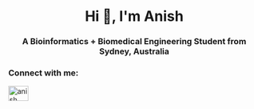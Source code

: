 <h1 align="center">Hi 👋, I'm Anish</h1>
<h3 align="center">A Bioinformatics + Biomedical Engineering Student from Sydney, Australia </h3>


<h3 align="left">Connect with me:</h3>
<p align="left">
<a href="https://linkedin.com/in/anishsanghvi7" target="_blank"><img align="center" src="https://raw.githubusercontent.com/rahuldkjain/github-profile-readme-generator/master/src/images/icons/Social/linked-in-alt.svg" alt="anish sanghvi linkedin" height="30" width="40" /></a>
</p>


<!--
**anishsanghvi7/anishsanghvi7** is a ✨ _special_ ✨ repository because its `README.md` (this file) appears on your GitHub profile.

Here are some ideas to get you started:

- 🔭 I’m currently working on ...
- 🌱 I’m currently learning ...
- 👯 I’m looking to collaborate on ...
- 🤔 I’m looking for help with ...
- 💬 Ask me about ...
- 📫 How to reach me: ...
- 😄 Pronouns: ...
- ⚡ Fun fact: ...
-->
